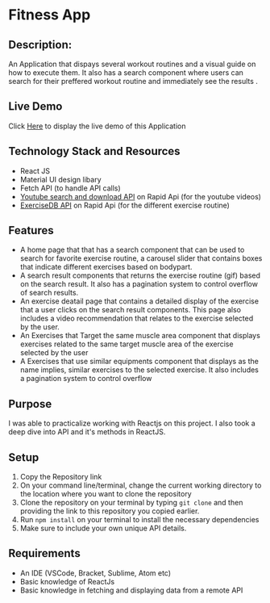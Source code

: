 # Fitness App

## Description: 
An Application that dispays several workout routines and a visual guide on how to execute them. It also has a search component where users can search for their preffered workout routine and immediately see the results .

## Live Demo
 Click [Here](https://tonie-fitness-app.netlify.app/) to display the live demo of this Application

## Technology Stack and Resources
* React JS
* Material UI design libary
* Fetch API  (to handle API calls)
* [Youtube search and download API](https://youtube-search-and-download.p.rapidapi.com) on Rapid Api (for the youtube videos)
* [ExerciseDB API](https://rapidapi.com/justin-WFnsXH_t6/api/exercisedb/) on Rapid Api (for the different exercise routine)

## Features
* A home page that that has a search component that can be used to search for favorite exercise routine, a carousel slider that contains boxes that indicate different exercises based on bodypart.
* A search result components that returns the exercise routine (gif) based on the search result. It also has a pagination system to control overflow of search results.
* An exercise deatail page that contains a detailed display of the exercise that a user clicks on the search result components. This page also includes a video recommendation that relates to the exercise selected by the user.
* An Exercises that Target the same muscle area component that displays exercises related to the same target muscle area of the exercise selected by the user
* A Exercises that use similar equipments component that displays as the name implies, similar exercises to the selected exercise. It also includes a pagination system to control overflow

## Purpose
I was able to practicalize working with Reactjs on this project. I also took a deep dive into API and it's methods in ReactJS.

## Setup 
1. Copy the Repository link
2. On your command line/terminal, change the current working directory to the location where you want to clone the repository
3. Clone the repository on your terminal by typing ``` git clone ``` and then providing the link to this repository you copied earlier.
4. Run ``` npm install ``` on your terminal to install the necessary dependencies
5. Make sure to include your own unique API details.

## Requirements
* An IDE (VSCode, Bracket, Sublime, Atom etc)
* Basic knowledge of ReactJs
* Basic knowledge in fetching and displaying data from a remote API


